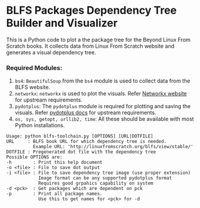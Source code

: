 # BLFS Packages Dependency Tree Builder and Visualizer  
This is a Python code to plot a the package tree for the Beyond Linux From Scratch books.
It collects data from Linux From Scratch website and generates a visual dependency tree.

### Required Modules:
1. `bs4`: `BeautifulSoup` from the `bs4` module is used to collect data from the BLFS website.
2. `networkx`: `networkx` is used to plot the visuals. Refer [Networkx website](https://networkx.readthedocs.org/en/stable/index.html) for upstream requirements.
3. `pydotplus`: The `pydotplus` module is required for plotting and saving the visuals. Refer [pydotplus docs](http://pydotplus.readthedocs.org/) for upstream requirements.
4. `os, sys, getopt, urllib2, time`: All these should be available with most Python installations.

```
Usage: python blfs-toolchain.py [OPTIONS] [URL|DOTFILE]
URL     : BLFS book URL for which dependency tree is needed.
          Example URL: 'http://linuxfromscratch.org/blfs/view/stable/'
DOTFILE : Pregenerated dot file with the dependency tree
Possible OPTIONS are:
-h        : Print this help document
-o <file> : File to save dot output
-i <file> : File to save dependency tree image (use proper extension)
            Image format can be any supported pydotplus format
            Requires good grpahics capability on system
-d <pck>  : Get packages which are dependent on pck
-p        : Print all package names.
            Use this to get names for <pck> for -d
```

